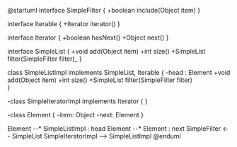 @startuml
interface SimpleFilter {
	+boolean include(Object item)
}

interface Iterable {
	+Iterator iterator()
}

interface Iterator {
	+boolean hasNext()
    +Object next()
}

interface SimpleList {
    +void add(Object item)
    +int size()
    +SimpleList filter(SimpleFilter filter)_
}

class SimpleListImpl implements SimpleList, Iterable {
	-head : Element
	+void add(Object item)
    +int size()
    +SimpleList filter(SimpleFilter filter)   
}

-class SimpleIteratorImpl implements Iterator {
}

-class Element {
	-item: Object
    -next: Element
}

Element --* SimpleListImpl : head
Element --* Element : next
SimpleFilter <-- SimpleList
SimpleIteratorImpl --> SimpleListImpl
@enduml